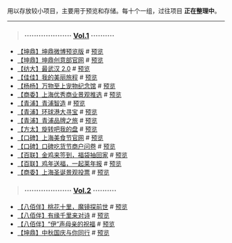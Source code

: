 用以存放较小项目，主要用于预览和存储。每十个一组，过往项目 **正在整理中**。

----



> ### ···················· [Vol.1](https://github.com/foreverZ133/small-works/tree/master/1/) ··········

* [【坤鼎】坤鼎微博预览版](https://github.com/foreverZ133/small-works/tree/master/1/kdc-knowledge/) # [预览](https://foreverz133.github.io/small-works/1/kdc-knowledge/)
* [【坤鼎】坤鼎创意部官网](https://github.com/foreverZ133/small-works/tree/master/1/kdc-creative/) # [预览](https://foreverz133.github.io/small-works/1/kdc-creative/)
* [【纺大】最武汉 2.0](https://github.com/foreverZ133/small-works/tree/master/1/wtu-wuhan-2/) # [预览](https://foreverz133.github.io/small-works/1/wtu-wuhan-2/)
* [【佳佳】我的美丽旅程](https://github.com/foreverZ133/small-works/tree/master/1/jj-nice-travel/) # [预览](https://foreverz133.github.io/small-works/1/jj-nice-travel/1.html)
* [【杨杨】万物至上宠物纪念馆](https://github.com/foreverZ133/small-works/tree/master/1/yy-petwwzs/) # [预览](https://foreverz133.github.io/small-works/1/yy-petwwzs/)
* [【商委】上海优秀商业景观推选](https://github.com/foreverZ133/small-works/tree/master/1/sw-building-0118/) # [预览](https://foreverz133.github.io/small-works/1/sw-building-0118/)
* [【青浦】青浦智造](https://github.com/foreverZ133/small-works/tree/master/1/qp-factory-map/) # [预览](https://foreverz133.github.io/small-works/1/qp-factory-map/)
* [【青浦】环球港大寻宝](https://github.com/foreverZ133/small-works/tree/master/1/qp-treasure/) # [预览](https://foreverz133.github.io/small-works/1/qp-treasure/)
* [【青浦】青浦品牌之旅](https://github.com/foreverZ133/small-works/tree/master/1/qp-brands-travel/) # [预览](https://foreverz133.github.io/small-works/1/qp-brands-travel/)
* [【方太】旋转吧我的盘](https://github.com/foreverZ133/small-works/tree/master/1/ft-roll-prize/) # [预览](https://foreverz133.github.io/small-works/1/ft-roll-prize/)
* [【口碑】上海美食节官网](https://github.com/foreverZ133/small-works/tree/master/1/koubei-foodie/) # [预览](https://foreverz133.github.io/small-works/1/koubei-foodie/)
* [【口碑】口碑吃货节商户问卷](https://github.com/foreverZ133/small-works/tree/master/1/koubei-question/) # [预览](https://foreverz133.github.io/small-works/1/koubei-question/)
* [【百联】金鸡来签到，福袋抽回家](https://github.com/foreverZ133/small-works/tree/master/1/bb-lucky-bag/) # [预览](https://foreverz133.github.io/small-works/1/bb-lucky-bag/)
* [【百联】鸡年送福，一起莱年报](https://github.com/foreverZ133/small-works/tree/master/1/bl-year-report/) # [预览](https://foreverz133.github.io/small-works/1/bl-year-report/)
* [【商委】上海圣诞景观投票](https://github.com/foreverZ133/small-works/tree/master/1/sw-vote-1224/) # [预览](https://foreverz133.github.io/small-works/1/sw-vote-1224/)

> ### ···················· [Vol.2](https://github.com/foreverZ133/small-works/tree/master/2/) ··········

* [【八佰伴】桃花十里，魔镜探前世](https://github.com/foreverZ133/small-works/tree/master/2/bbb-prev-life/) # [预览](https://foreverz133.github.io/small-works/2/bbb-prev-life/)
* [【八佰伴】有缘千里来对诗](https://github.com/foreverZ133/small-works/tree/master/2/bbb-love-poems/) # [预览](https://foreverz133.github.io/small-works/2/bbb-love-poems/)
* [【八佰伴】“伊”声母亲的祝福](https://github.com/foreverZ133/small-works/tree/master/2/bbb-mother-day/) # [预览](https://foreverz133.github.io/small-works/2/bbb-mother-day/)
* [【坤鼎】中秋国庆与你同行](https://github.com/foreverZ133/small-works/tree/master/2/kdc-10-1/) # [预览](https://foreverz133.github.io/small-works/2/kdc-10-1/)